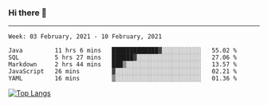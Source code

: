 ### Hi there 👋
---
<!--START_SECTION:waka-->
```text
Week: 03 February, 2021 - 10 February, 2021

Java         11 hrs 6 mins   █████████████▓░░░░░░░░░░░   55.02 % 
SQL          5 hrs 27 mins   ██████▓░░░░░░░░░░░░░░░░░░   27.06 % 
Markdown     2 hrs 44 mins   ███▒░░░░░░░░░░░░░░░░░░░░░   13.57 % 
JavaScript   26 mins         ▓░░░░░░░░░░░░░░░░░░░░░░░░   02.21 % 
YAML         16 mins         ▒░░░░░░░░░░░░░░░░░░░░░░░░   01.36 % 
```
<!--END_SECTION:waka-->

[![Top Langs](https://github-readme-stats.vercel.app/api/top-langs/?username=HyunAh-iia&layout=compact)](https://github.com/anuraghazra/github-readme-stats)
<!--
**HyunAh-iia/HyunAh-iia** is a ✨ _special_ ✨ repository because its `README.md` (this file) appears on your GitHub profile.

Here are some ideas to get you started:

- 🔭 I’m currently working on ...
- 🌱 I’m currently learning ...
- 👯 I’m looking to collaborate on ...
- 🤔 I’m looking for help with ...
- 💬 Ask me about ...
- 📫 How to reach me: ...
- 😄 Pronouns: ...
- ⚡ Fun fact: ...
-->
